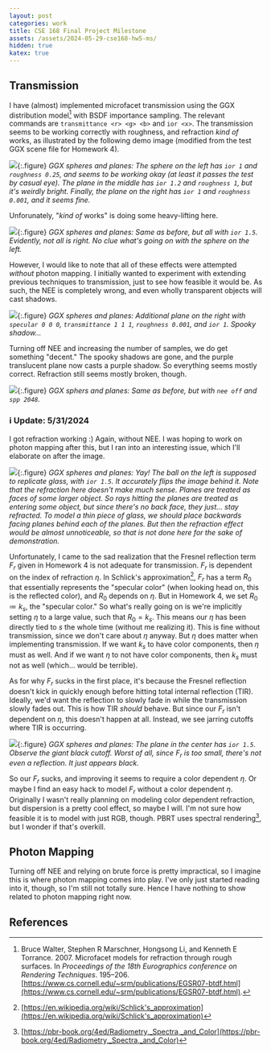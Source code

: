 ```yaml
---
layout: post
categories: work
title: CSE 168 Final Project Milestone
assets: /assets/2024-05-29-cse168-hw5-ms/
hidden: true
katex: true
---
```


## Transmission

I have (almost) implemented microfacet transmission using the GGX distribution model[^1] with BSDF importance sampling. The relevant commands are `transmittance <r> <g> <b>` and `ior <x>`. The transmission seems to be working correctly with roughness, and refraction *kind of* works, as illustrated by the following demo image (modified from the test GGX scene file for Homework 4).

<a name="ggx-good"></a>
![]({{page.assets}}ggx-good.png){:.figure}
*GGX spheres and planes: The sphere on the left has `ior 1` and `roughness 0.25`, and seems to be working okay (at least it passes the test by casual eye). The plane in the middle has `ior 1.2` and `roughness 1`, but it's weirdly bright. Finally, the plane on the right has `ior 1` and `roughness 0.001`, and it seems fine.*

Unforunately, "*kind of* works" is doing some heavy-lifting here.

![]({{page.assets}}ggx-bad.png){:.figure}
*GGX spheres and planes: Same as before, but all with `ior 1.5`. Evidently, not all is right. No clue what's going on with the sphere on the left.*

However, I would like to note that all of these effects were attempted *without* photon mapping. I initially wanted to experiment with extending previous techniques to transmission, just to see how feasible it would be. As such, the NEE is completely wrong, and even wholly transparent objects will cast shadows.

![]({{page.assets}}ggx-nee-on.png){:.figure}
*GGX spheres and planes: Additional plane on the right with `specular 0 0 0`, `transmittance 1 1 1`, `roughness 0.001`, and `ior 1`. Spooky shadow...*

Turning off NEE and increasing the number of samples, we do get something "decent." The spooky shadows are gone, and the purple translucent plane now casts a purple shadow. So everything seems mostly correct. Refraction still seems mostly broken, though.

![]({{page.assets}}ggx-nee-off.png){:.figure}
*GGX sphers and planes: Same as before, but with `nee off` and `spp 2048`.*

### ℹ️ Update: 5/31/2024

I got refraction working :) Again, without NEE. I was hoping to work on photon mapping after this, but I ran into an interesting issue, which I'll elaborate on after the image.

![]({{page.assets}}ggx-refraction.png){:.figure}
*GGX spheres and planes: Yay! The ball on the left is supposed to replicate glass, with `ior 1.5`. It accurately flips the image behind it. Note that the refraction here doesn't make much sense. Planes are treated as faces of some larger object. So rays hitting the planes are treated as entering some object, but since there's no back face, they just... stay refracted. To model a thin piece of glass, we should place backwards facing planes behind each of the planes. But then the refraction effect would be almost unnoticeable, so that is not done here for the sake of demonstration.*

Unfortunately, I came to the sad realization that the Fresnel reflection term $F_r$ given in Homework 4 is not adequate for transmission. $F_r$ is dependent on the index of refraction $\eta$. In Schlick's approximation[^2], $F_r$ has a term $R_0$ that essentially represents the "specular color" (when looking head on, this is the reflected color), and $R_0$ depends on $\eta$. But in Homework 4, we set $R_0 \coloneqq k_s$, the "specular color." So what's really going on is we're implicitly setting $\eta$ to a large value, such that $R_0 = k_s$. This means our $\eta$ has been directly tied to $s$ the whole time (without me realizing it). This is fine without transmission, since we don't care about $\eta$ anyway. But $\eta$ does matter when implementing transmission. If we want $k_s$ to have color components, then $\eta$ must as well. And if we want $\eta$ to not have color components, then $k_s$ must not as well (which... would be terrible).

As for why $F_r$ sucks in the first place, it's because the Fresnel reflection doesn't kick in quickly enough before hitting total internal reflection (TIR). Ideally, we'd want the reflection to slowly fade in while the transmission slowly fades out. This is how TIR *should* behave. But since our $F_r$ isn't dependent on $\eta$, this doesn't happen at all. Instead, we see jarring cutoffs where TIR is occurring.

![]({{page.assets}}ggx-bad-fresnel.png){:.figure}
*GGX spheres and planes: The plane in the center has `ior 1.5`. Observe the giant black cutoff. Worst of all, since $F_r$ is too small, there's not even a reflection. It just appears black.*

So our $F_r$ sucks, and improving it seems to require a color dependent $\eta$. Or maybe I find an easy hack to model $F_r$ without a color dependent $\eta$. Originally I wasn't really planning on modeling color dependent refraction, but dispersion is a pretty cool effect, so maybe I will. I'm not sure how feasible it is to model with just RGB, though. PBRT uses spectral rendering[^3], but I wonder if that's overkill.

## Photon Mapping

Turning off NEE and relying on brute force is pretty impractical, so I imagine this is where photon mapping comes into play. I've only just started reading into it, though, so I'm still not totally sure. Hence I have nothing to show related to photon mapping right now.

## References

[^1]: Bruce Walter, Stephen R Marschner, Hongsong Li, and Kenneth E Torrance. 2007. Microfacet models for refraction through rough surfaces. In *Proceedings of the 18th Eurographics conference on Rendering Techniques*. 195–206. [https://www.cs.cornell.edu/~srm/publications/EGSR07-btdf.html](https://www.cs.cornell.edu/~srm/publications/EGSR07-btdf.html).

[^2]: [https://en.wikipedia.org/wiki/Schlick's_approximation](https://en.wikipedia.org/wiki/Schlick's_approximation)

[^3]: [https://pbr-book.org/4ed/Radiometry,_Spectra,_and_Color](https://pbr-book.org/4ed/Radiometry,_Spectra,_and_Color)
